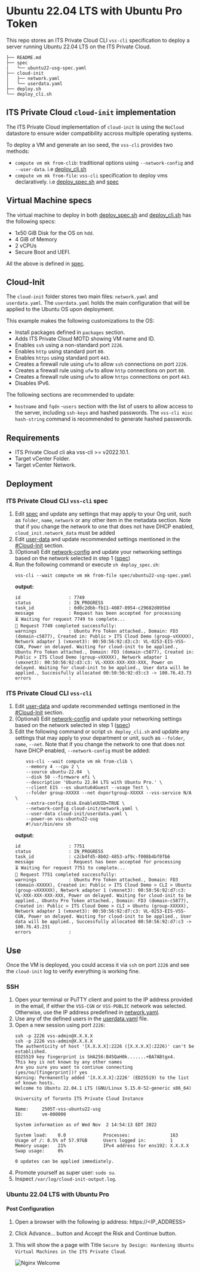 # Ubuntu 22.04 LTS with Ubuntu Pro Token

This repo stores an ITS Private Cloud CLI ``vss-cli`` specification to deploy 
a server running Ubuntu 22.04 LTS on the ITS Private Cloud.

```
├── README.md
├── spec
|   └── ubuntu22-usg-spec.yaml 
├── cloud-init
│   ├── network.yaml
│   └── userdata.yaml
├── deploy.sh
└── deploy_cli.sh
```
## ITS Private Cloud ``cloud-init`` implementation

The ITS Private Cloud implementation of ``cloud-init`` is using the ``NoCloud`` datastore
to ensure wider compatibility accross multiple operating systems.

To deploy a VM and generate an iso seed, the ``vss-cli`` provides two methods:
- ``compute vm mk from-clib``: traditional options using ``--network-config`` and ``--user-data``. i.e [deploy_cli.sh](deploy_cli.sh)
- ``compute vm mk from-file``: ``vss-cli`` specification to deploy vms declaratively. i.e [deploy_spec.sh](deploy_spec.sh) and [spec](spec/ubuntu22-usg-spec.yaml)

## Virtual Machine specs

The virtual machine to deploy in both [deploy_spec.sh](deploy_spec.sh) and [deploy_cli.sh](deploy_cli.sh) has the following specs:
- 1x50 GiB Disk for the OS on `hdd`.
- 4 GiB of Memory
- 2 vCPUs
- Secure Boot and UEFI.

All the above is defined in [spec](spec/ubuntu22-usg-spec.yaml).

## Cloud-Init

The `cloud-init` folder stores two main files: ``network.yaml`` and ``userdata.yaml``. The ``userdata.yaml`` holds the main configuration that will be applied to the Ubuntu OS upon deployment.

This example makes the following customizations to the OS:
- Install packages defined in ``packages`` section.
- Adds ITS Private Cloud MOTD showing VM name and ID.
- Enables `ssh` using a non-standard port ``2226``.
- Enables `http` using standard port ``80``.
- Enables `https` using standard port ``443``.
- Creates a firewall rule using ``ufw`` to allow ``ssh`` connections on port ``2226``.
- Creates a firewall rule using ``ufw`` to allow ``http`` connections on port ``80``.
- Creates a firewall rule using ``ufw`` to allow ``https`` connections on port ``443``.
- Disables IPv6.


The following sections are recommended to update:
- ``hostname`` and ``fqdn`` 
-``users`` section with the list of users to allow access to the server, including `ssh-keys` and hashed passwords. The ``vss-cli misc hash-string`` command is recommended to generate hashed passwords.

## Requirements

- ITS Private Cloud cli aka vss-cli >= v2022.10.1.
- Target vCenter Folder.
- Target vCenter Network.

## Deployment

### ITS Private Cloud CLI ``vss-cli`` spec

1. Edit [spec](spec/ubuntu22-usg-spec.yaml) and update any settings that may apply to your Org unit, such as `folder`, `name`, `network` or any other item in the metadata section. Note that if you change the network to one that does not have DHCP enabled, ``cloud_init.network_data`` must be added
2. Edit [user-data](cloud-init/userdata.yaml) and update recommended settings mentioned in the [#Cloud-Init](#cloud-init) section.
3. (Optional) Edit [network-config](cloud-init/network.yaml) and update your networking settings based on the network selected in step 1 ([spec](spec/landscape-spec.yaml))
4. Run the following command or execute ``sh deploy_spec.sh``:
    ```
    vss-cli --wait compute vm mk from-file spec/ubuntu22-usg-spec.yaml
    ```
    **output:**
    ```
    id                  : 7749                
    status              : IN_PROGRESS         
    task_id             : 0d0c2dbb-fb11-4087-8954-c29682d895bd
    message             : Request has been accepted for processing
    ⏳ Waiting for request 7749 to complete... 
    🎉 Request 7749 completed successfully:
    warnings            : Ubuntu Pro Token attached., Domain: FD3 (domain-c5877), Created in: Public > ITS Cloud Demo (group-vXXXXX), Network adapter 1 (vmxnet3): 00:50:56:92:d3:c3: VL-0253-EIS-VSS-CGN, Power on delayed. Waiting for cloud-init to be applied., Ubuntu Pro Token attached., Domain: FD3 (domain-c5877), Created in: Public > ITS Cloud Demo (group-vXXXXX), Network adapter 1 (vmxnet3): 00:50:56:92:d3:c3: VL-XXXX-XXX-XXX-XXX, Power on delayed. Waiting for cloud-init to be applied., User data will be applied., Successfully allocated 00:50:56:92:d3:c3 -> 100.76.43.73
    errors              :  
    ```
### ITS Private Cloud CLI ``vss-cli``

1. Edit [user-data](cloud-init/userdata.yaml) and update recommended settings mentioned in the [#Cloud-Init](#cloud-init) section.
2. (Optional) Edit [network-config](cloud-init/network.yaml) and update your networking settings based on the network selected in step 1 ([spec](spec/ubuntu22-usg-spec.yaml))
3. Edit the following command or script  ``sh deploy_cli.sh`` and update any settings that may apply to your department or unit, such as `--folder`, `name`, `--net`. Note that if you change the network to one that does not have DHCP enabled, ``--network-config`` must be added:
    ```
        vss-cli --wait compute vm mk from-clib \
        --memory 4 --cpu 2 \
        --source ubuntu-22.04  \
        --disk 50 --firmware efi \
        --description 'Ubuntu 22.04 LTS with Ubuntu Pro.' \
        --client EIS --os ubuntu64Guest --usage Test \
        --folder group-XXXXX --net dvportgroup-XXXXX --vss-service N/A \
        --extra-config disk.EnableUUID=TRUE \
        --network-config cloud-init/network.yaml \
        --user-data cloud-init/userdata.yaml \
        --power-on vss-ubuntu22-usg
        #!/usr/bin/env sh 
    ```
    **output:**
    ```
    id                  : 7751                
    status              : IN_PROGRESS         
    task_id             : c2cb4fd5-8b02-4853-af9c-f008b4bf8fb6
    message             : Request has been accepted for processing
    ⏳ Waiting for request 7751 to complete... 
    🎉 Request 7751 completed successfully:
    warnings            : Ubuntu Pro Token attached., Domain: FD3 (domain-XXXXX), Created in: Public > ITS Cloud Demo > CLI > Ubuntu (group-vXXXXXX), Network adapter 1 (vmxnet3): 00:50:56:92:d7:c3: VL-XXX-XXX-XXX-XXX, Power on delayed. Waiting for cloud-init to be applied., Ubuntu Pro Token attached., Domain: FD3 (domain-c5877), Created in: Public > ITS Cloud Demo > CLI > Ubuntu (group-XXXXX), Network adapter 1 (vmxnet3): 00:50:56:92:d7:c3: VL-0253-EIS-VSS-CGN, Power on delayed. Waiting for cloud-init to be applied., User data will be applied., Successfully allocated 00:50:56:92:d7:c3 -> 100.76.43.231
    errors              :   
    ```

## Use

Once the VM is deployed, you could access it via ``ssh`` on port ``2226`` and see the ``cloud-init`` log to verify everything is working fine.

### SSH

1. Open your terminal or PuTTY client and point to the IP address provided in the email, if either the ``VSS-CGN`` or ``VSS-PUBLIC`` network was selected. Otherwise, use the IP address predefined in [network.yaml](cloud-init/network.yaml).
2. Use any of the defined users in the [userdata.yaml](cloud-init/userdata.yaml) file. 
3. Open a new session using port ``2226``:
    ```
    ssh -p 2226 vss-admin@X.X.X.X
    ssh -p 2226 vss-admin@X.X.X.X
    The authenticity of host '[X.X.X.X]:2226 ([X.X.X.X]:2226)' can't be established.
    ED25519 key fingerprint is SHA256:B45QaH0k.......+BA7ABtgx4.
    This key is not known by any other names
    Are you sure you want to continue connecting (yes/no/[fingerprint])? yes
    Warning: Permanently added '[X.X.X.X]:2226' (ED25519) to the list of known hosts.
    Welcome to Ubuntu 22.04.1 LTS (GNU/Linux 5.15.0-52-generic x86_64)

    University of Toronto ITS Private Cloud Instance

    Name:     2505T-vss-ubuntu22-usg
    ID:       vm-000000

    System information as of Wed Nov  2 14:54:13 EDT 2022

    System load:    0.0              Processes:               163
    Usage of /: 8.5% of 57.97GB      Users logged in:         1
    Memory usage:   21%              IPv4 address for ens192: X.X.X.X
    Swap usage:     0%

    0 updates can be applied immediately.

    ```
4. Promote yourself as super user: ``sudo su``.
5. Inspect ``/var/log/cloud-init-output.log``.

### Ubuntu 22.04 LTS with Ubuntu Pro

#### Post Configuration

1. Open a browser with the following ip address: https://<IP_ADDRESS>
2. Click Advance... button and Accept the Risk and Continue button.
3. This will show the a page with Title ``Secure by Design: Hardening Ubuntu Virtual Machines in the ITS Private Cloud``.

    ![Nginx Welcome](img/nginx-welcome.png)
